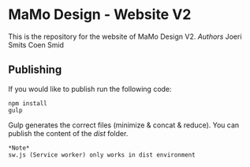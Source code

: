 # MaMo Design - Website V2
This is the repository for the website of MaMo Design V2.
*Authors*
Joeri Smits
Coen Smid

## Publishing
If you would like to publish run the following code:
```
npm install
gulp
```
Gulp generates the correct files (minimize & concat & reduce). You can publish the content of the *dist* folder.

    *Note*
    sw.js (Service worker) only works in dist environment